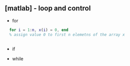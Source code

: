 ## [matlab] - **loop and control**

* for
```matlab
  for i = 1:n, x(i) = 0, end
  % assign value 0 to first n elemetns of the array x
  

```




* if



* while